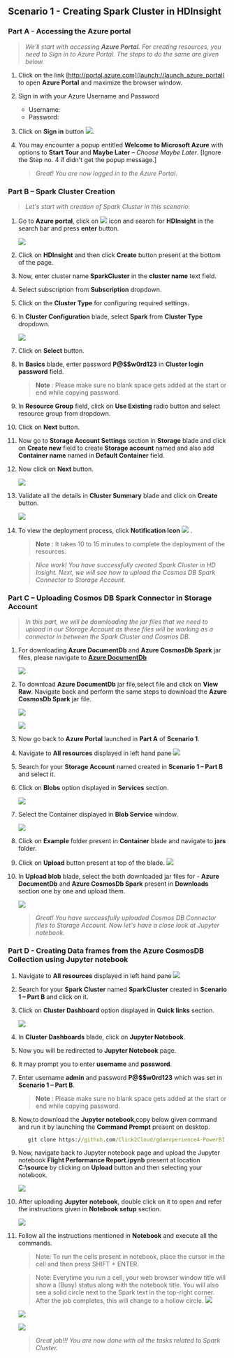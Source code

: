 <page title="Creating Spark Cluster in HDInsight"/>

## Scenario 1 -  Creating Spark Cluster in HDInsight

### Part A - Accessing the Azure portal

   > _We'll start with accessing **Azure Portal**. For creating resources, you need to *Sign in* to *Azure Portal.* The steps to do the same are given below._

1. Click on the link [http://portal.azure.com](launch://launch_azure_portal) to open **Azure Portal** and maximize the browser window.
1. Sign in with your Azure Username and Password
   - Username: **<inject key="AzureAdUserEmail" />**
   - Password: **<inject key="AzureAdUserPassword" />**
1. Click on **Sign in** button ![](img/sign_in_btn.png).
1. You may encounter a popup entitled **Welcome to Microsoft Azure** with options to **Start Tour** and **Maybe Later** – *Choose Maybe Later*. [Ignore the Step no. 4 if didn't get the popup message.]

   > _Great! You are now logged in to the Azure Portal_.


### Part B – Spark Cluster Creation

   >_Let's start with creation of Spark Cluster in this scenario._

1. Go to **Azure portal**, click on ![](img/New.png) icon and search for **HDInsight** in the search bar and press **enter** button.

    ![](img/search_HDInsight.png)

1. Click on **HDInsight** and then click **Create** button present at the bottom of the page.
1. Now, enter cluster name **SparkCluster<inject story-id="story://Content-Private/content/dfd/SP-GDA/gdaexpericence4/story_a_spark_with_cosmosdb" key="myResourceGroupName"/>** in the **cluster name** text field.
1. Select subscription from **Subscription** dropdown.
1. Click on the **Cluster Type** for configuring required settings.
1. In **Cluster Configuration** blade, select **Spark** from **Cluster Type** dropdown.

    ![](img/cluster_config_blade.png)

1. Click on **Select** button.
1. In **Basics** blade, enter password **P@$$w0rd123** in **Cluster login password** field.
  
   >**Note** : Please make sure no blank space gets added at the start or end while copying password.
   
1. In **Resource Group** field, click on **Use Existing** radio button and select resource group **<inject story-id="story://Content-Private/content/dfd/SP-GDA/gdaexpericence4/story_a_spark_with_cosmosdb" key="myResourceGroupName"/>** from dropdown. 
1. Click on **Next** button.
1. Now go to **Storage Account Settings** section in **Storage** blade and click on **Create new** field to create **Storage account** named **<inject story-id="story://Content-Private/content/dfd/SP-GDA/gdaexpericence4/story_a_spark_with_cosmosdb" key="storageaccname"/>** and also add **Container name** named **<inject story-id="story://Content-Private/content/dfd/SP-GDA/gdaexpericence4/story_a_spark_with_cosmosdb" key="containername"/>** in **Default Container** field.
1. Now click on **Next** button.

    ![](img/storage_blade.png)

1. Validate all the details in **Cluster Summary** blade and click on **Create** button.

    ![](img/cluster_summary_blade.png)

1. To view the deployment process, click **Notification Icon** ![](img/Notification.png) .

   >**Note** : It takes 10 to 15 minutes to complete the deployment of the resources.

   >_Nice work! You have successfully created Spark Cluster in HD Insight. Next, we will see how to upload the Cosmos DB Spark Connector to Storage Account._

### Part C – Uploading Cosmos DB Spark Connector in Storage Account

   >_In this part, we will be downloading the jar files that we need to upload in our Storage Account as these files will be working as a connector in between the Spark Cluster and Cosmos DB._

1. For downloading **Azure DocumentDb** and **Azure CosmosDb Spark** jar files, please navigate to **[Azure DocumentDb](https://github.com/Azure/azure-cosmosdb-spark/tree/master/releases/azure-cosmosdb-spark_2.1.0_2.11-1.0.0)**
    
   ![](img/AzureCosmosDBSparkrelease.png)

1. To download **Azure DocumentDb** jar file,select file and click on **View Raw**. Navigate back and perform the same steps to download the **Azure CosmosDb Spark** jar file.

    ![](img/azureCosmosdb_sparkimg.png)

    ![](img/azure_cosmos_documentdbimg.png)

1. Now go back to **Azure Portal** launched in **Part A** of **Scenario 1**.
1. Navigate to **All resources** displayed in left hand pane ![](img/all_resources.png)
1. Search for your **Storage Account** named **<inject story-id="story://Content-Private/content/dfd/SP-GDA/gdaexpericence4/story_a_spark_with_cosmosdb" key="storageaccname"/>** created in **Scenario 1 – Part B** and select it.
1. Click on **Blobs** option displayed in **Services** section.

    ![](img/browse_blobs.png)

1. Select the Container **<inject story-id="story://Content-Private/content/dfd/SP-GDA/gdaexpericence4/story_a_spark_with_cosmosdb" key="containername"/>** displayed in **Blob Service** window.

    ![](img/container_blob.png)

1. Click on **Example** folder present in **Container** blade and navigate to **jars** folder.
1. Click on **Upload** button present at top of the blade. ![](img/upload_btn.png)
1. In **Upload blob** blade, select the both downloaded jar files for - **Azure DocumentDb** and **Azure CosmosDb Spark** present in **Downloads** section one by one and upload them.
    
    ![](img/UploadJarFiles.png)


   >_Great! You have successfully uploaded Cosmos DB Connector files to Storage Account. Now let's have a close look at Jupyter notebook._


### Part D - Creating Data frames from the Azure CosmosDB Collection using Jupyter notebook

1. Navigate to **All resources** displayed in left hand pane ![](img/all_resources.png)
1. Search for your **Spark Cluster** named **SparkCluster<inject story-id="story://Content-Private/content/dfd/SP-GDA/gdaexpericence4/story_a_spark_with_cosmosdb" key="myResourceGroupName"/>** created in **Scenario 1 – Part B** and click on it.
1. Click on **Cluster Dashboard** option displayed in **Quick links** section.

   ![](img/cluster_dashboard.png)

1. In **Cluster Dashboards** blade, click on **Jupyter Notebook**.
1. Now you will be redirected to **Jupyter Notebook** page.
1. It may prompt you to enter **username** and **password**.
1. Enter username **admin** and password **P@$$w0rd123** which was set in **Scenario 1 – Part B**.
  
   >**Note** : Please make sure no blank space gets added at the start or end while copying password.
  
1. Now,to download the **Jupyter notebook**,copy below given command and run it by launching the **Command Prompt** present on desktop.
   ```cmd
      git clone https://github.com/Click2Cloud/gdaexperience4-PowerBI C:\source 
   ```
1. Now, navigate back to Jupyter notebook page and upload the Jupyter notebook **Flight Performance Report.ipynb** present at location **C:\source** by clicking on **Upload** button and then selecting your notebook.

   ![](img/jupyter_notebook_upload.png)

1. After uploading **Jupyter** **notebook**, double click on it to open and refer the instructions given in **Notebook setup** section.
    
   ![](img/NotebookSetup.png)

1. Follow all the instructions mentioned in **Notebook** and execute all the commands.
  
   >Note: To run the cells present in notebook, place the cursor in the cell and then press SHIFT + ENTER.
   
   >Note: Everytime you run a cell, your web browser window title will show a (Busy) status along with the notebook title. You will also see a solid circle next to the Spark text in the top-right corner. After the job completes, this will change to a hollow circle.  ![](img/hollow.png)
   
   ![](img/cell1.png)

   ![](img/cell2.png)


   >_Great job!!! You are now done with all the tasks related to Spark Cluster._
